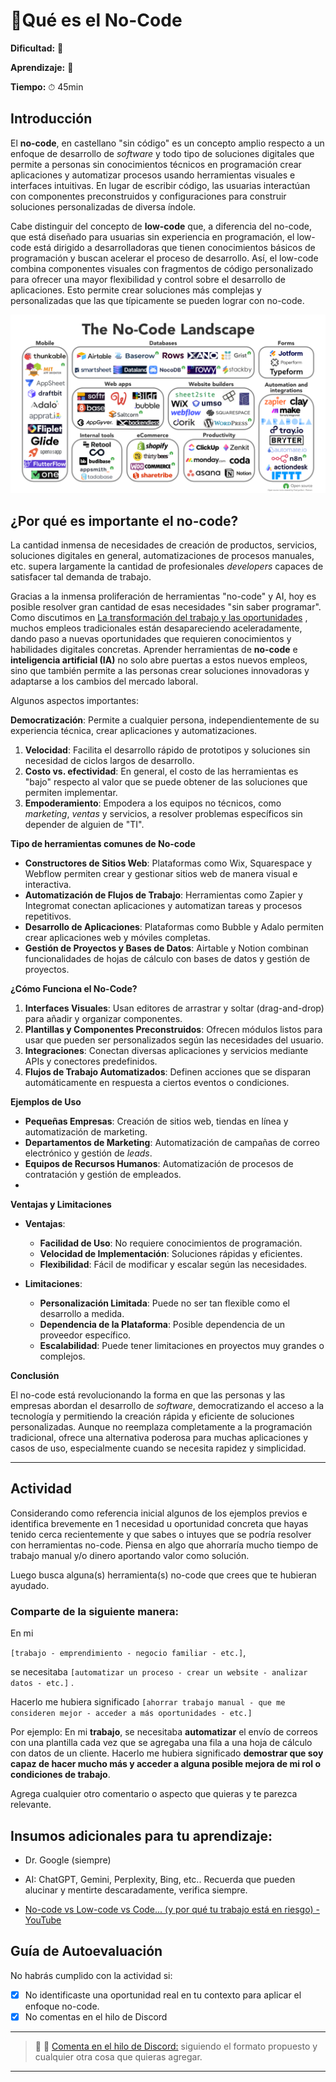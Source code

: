 # 🔹Qué es el No-Code

**Dificultad:** 🌻

**Aprendizaje:** 🍯

**Tiempo:** ⏱ 45min

## Introducción

El **no-code**, en castellano "sin código" es un concepto amplio respecto a un enfoque de desarrollo de *software* y todo tipo de soluciones digitales que permite a personas sin conocimientos técnicos en programación crear aplicaciones y automatizar procesos usando herramientas visuales e interfaces intuitivas. En lugar de escribir código, las usuarias interactúan con componentes preconstruidos y configuraciones para construir soluciones personalizadas de diversa índole.

Cabe distinguir del concepto de **low-code** que, a diferencia del no-code, que está diseñado para usuarias sin experiencia en programación, el low-code está dirigido a desarrolladoras que tienen conocimientos básicos de programación y buscan acelerar el proceso de desarrollo. Así, el low-code combina componentes visuales con fragmentos de código personalizado para ofrecer una mayor flexibilidad y control sobre el desarrollo de aplicaciones. Esto permite crear soluciones más complejas y personalizadas que las que típicamente se pueden lograr con no-code.

![](../../assets/NOC/no-code-industry-map.png)

## **¿Por qué es importante el no-code?**

La cantidad inmensa de necesidades de creación de productos, servicios, soluciones digitales en general, automatizaciones de procesos manuales, etc. supera largamente la cantidad de profesionales *developers* capaces de satisfacer tal demanda de trabajo.

Gracias a la inmensa proliferación de herramientas "no-code" y AI, hoy es posible resolver gran cantidad de esas necesidades "sin saber programar". Como discutimos en [La transformación del trabajo y las oportunidades](../../curriculum_model/lea_model_02_work.md) , muchos empleos tradicionales están desapareciendo aceleradamente, dando paso a nuevas oportunidades que requieren conocimientos y habilidades digitales concretas. Aprender herramientas de **no-code** e **inteligencia artificial (IA)** no solo abre puertas a estos nuevos empleos, sino que también permite a las personas crear soluciones innovadoras y adaptarse a los cambios del mercado laboral.

Algunos aspectos importantes:

**Democratización**: Permite a cualquier persona, independientemente de su experiencia técnica, crear aplicaciones y automatizaciones.

1. **Velocidad**: Facilita el desarrollo rápido de prototipos y soluciones sin necesidad de  ciclos largos de desarrollo.
2. **Costo vs. efectividad**: En general, el costo de las herramientas es "bajo" respecto al valor que se puede obtener de las soluciones que permiten implementar.
3. **Empoderamiento**: Empodera a los equipos no técnicos, como *marketing*, *ventas* y servicios, a resolver problemas específicos sin depender de alguien de "TI".

**Tipo de herramientas comunes de No-code**

- **Constructores de Sitios Web**: Plataformas como Wix, Squarespace y Webflow permiten crear y gestionar sitios web de manera visual e interactiva.
- **Automatización de Flujos de Trabajo**: Herramientas como Zapier y Integromat conectan aplicaciones y automatizan tareas y procesos repetitivos.
- **Desarrollo de Aplicaciones**: Plataformas como Bubble y Adalo permiten crear aplicaciones web y móviles completas.
- **Gestión de Proyectos y Bases de Datos**: Airtable y Notion combinan funcionalidades de hojas de cálculo con bases de datos y gestión de proyectos.

**¿Cómo Funciona el No-Code?**

1. **Interfaces Visuales**: Usan editores de arrastrar y soltar (drag-and-drop) para añadir y organizar componentes.
2. **Plantillas y Componentes Preconstruidos**: Ofrecen módulos listos para usar que pueden ser personalizados según las necesidades del usuario.
3. **Integraciones**: Conectan diversas aplicaciones y servicios mediante APIs y conectores predefinidos.
4. **Flujos de Trabajo Automatizados**: Definen acciones que se disparan automáticamente en respuesta a ciertos eventos o condiciones.

**Ejemplos de Uso**

- **Pequeñas Empresas**: Creación de sitios web, tiendas en línea y automatización de marketing.
- **Departamentos de Marketing**: Automatización de campañas de correo electrónico y gestión de *leads*.
- **Equipos de Recursos Humanos**: Automatización de procesos de contratación y gestión de empleados.
- 

**Ventajas y Limitaciones**

- **Ventajas**:
  
  - **Facilidad de Uso**: No requiere conocimientos de programación.
  - **Velocidad de Implementación**: Soluciones rápidas y eficientes.
  - **Flexibilidad**: Fácil de modificar y escalar según las necesidades.

- **Limitaciones**:
  
  - **Personalización Limitada**: Puede no ser tan flexible como el desarrollo a medida.
  - **Dependencia de la Plataforma**: Posible dependencia de un proveedor específico.
  - **Escalabilidad**: Puede tener limitaciones en proyectos muy grandes o complejos.

**Conclusión**

El no-code está revolucionando la forma en que las personas y las empresas abordan el desarrollo de *software*, democratizando el acceso a la tecnología y permitiendo la creación rápida y eficiente de soluciones personalizadas. Aunque no reemplaza completamente a la programación tradicional, ofrece una alternativa poderosa para muchas aplicaciones y casos de uso, especialmente cuando se necesita rapidez y simplicidad.

---

## Actividad

Considerando como referencia inicial algunos de los ejemplos previos e identifica brevemente en 1 necesidad u oportunidad concreta que hayas tenido cerca recientemente y que sabes o intuyes que se podría resolver con herramientas no-code. Piensa en algo que ahorraría mucho tiempo de trabajo manual y/o dinero aportando  valor como solución.

Luego busca alguna(s) herramienta(s) no-code que crees que te hubieran ayudado.

### **Comparte de la siguiente manera:**

En mi

`[trabajo - emprendimiento - negocio familiar - etc.]`, 

se necesitaba `[automatizar un proceso - crear un website - analizar datos - etc.]` .

Hacerlo me hubiera significado `[ahorrar trabajo manual - que me consideren mejor - acceder a más oportunidades - etc.]` 

Por ejemplo:  En mi **trabajo**, se necesitaba **automatizar** el envío de correos con una plantilla cada vez que se agregaba una fila a una hoja de cálculo con datos de un cliente. Hacerlo me hubiera significado **demostrar que soy capaz de hacer mucho más y acceder a alguna posible mejora de mi rol o condiciones de trabajo**.

Agrega cualquier otro comentario o aspecto que quieras y te parezca relevante.

## Insumos adicionales para tu aprendizaje:

- Dr. Google (siempre)

- AI: ChatGPT, Gemini, Perplexity, Bing, etc.. Recuerda que pueden alucinar y mentirte descaradamente, verifica siempre.

- [No-code vs Low-code vs Code... (y por qué tu trabajo está en riesgo) - YouTube](https://youtu.be/_Du-nvEKKRM?si=xJzv_aZa4txaBVQQ)

## Guía de Autoevaluación

No habrás cumplido con la actividad si:

- [x] No identificaste una oportunidad real en tu contexto para aplicar el enfoque no-code.
- [x] No comentas en el hilo de Discord

---

> :mega: 💬 [Comenta en el hilo de Discord:]() siguiendo el formato propuesto y cualquier otra cosa que quieras agregar.

---
